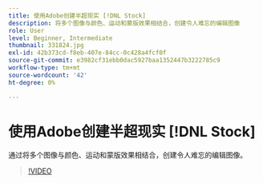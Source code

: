 ```yaml
---
title: 使用Adobe创建半超现实 [!DNL Stock]
description: 将多个图像与颜色、运动和蒙版效果相结合，创建令人难忘的编辑图像
role: User
level: Beginner, Intermediate
thumbnail: 331824.jpg
exl-id: 42b373cd-f8eb-407e-84cc-0c428a4fcf0f
source-git-commit: e3982cf31ebb0dac5927baa1352447b3222785c9
workflow-type: tm+mt
source-wordcount: '42'
ht-degree: 0%

---
```


# 使用Adobe创建半超现实 [!DNL Stock]

通过将多个图像与颜色、运动和蒙版效果相结合，创建令人难忘的编辑图像。

>[!VIDEO](https://video.tv.adobe.com/v/331824?hidetitle=true)
